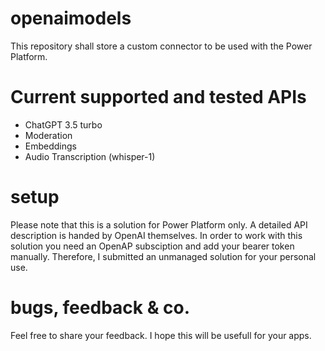 # openaimodels
This repository shall store a custom connector to be used with the Power Platform.

# Current supported and tested APIs
- ChatGPT 3.5 turbo
- Moderation
- Embeddings
- Audio Transcription (whisper-1)

# setup
Please note that this is a solution for Power Platform only. A detailed API description is handed by OpenAI themselves.
In order to work with this solution you need an OpenAP subsciption and add your bearer token manually. Therefore, I submitted an unmanaged solution for your personal use.

# bugs, feedback & co.
Feel free to share your feedback. I hope this will be usefull for your apps.
